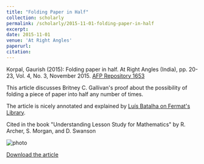 ```yaml
---
title: "Folding Paper in Half"
collection: scholarly
permalink: /scholarly/2015-11-01-folding-paper-in-half
excerpt: 
date: 2015-11-01
venue: 'At Right Angles'
paperurl: 
citation: 
---
```

Korpal, Gaurish (2015): Folding paper in half. At Right Angles (India), pp. 20-23, Vol. 4, No. 3, November 2015. [AFP Repository 1653](http://publications.azimpremjifoundation.org/1653/)

This article discusses Britney C. Gallivan's proof about the possibility of folding a piece of paper into half any number of times. 

The article is nicely annotated and explained by [Luís Batalha on Fermat's Library](https://fermatslibrary.com/s/folding-paper-in-half).


Cited in the book "Understanding Lesson Study for Mathematics" by R. Archer, S. Morgan, and D. Swanson 

![photo](https://gkorpal.github.io/images/gk-2020.png)


[Download the article](https://gkorpal.github.io/files/folding_paper_in_half.pdf)
